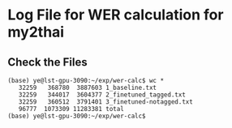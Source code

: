 # Log File for WER calculation for my2thai

## Check the Files

```
(base) ye@lst-gpu-3090:~/exp/wer-calc$ wc *
   32259   368780  3887603 1_baseline.txt
   32259   344017  3604377 2_finetuned_tagged.txt
   32259   360512  3791401 3_finetuned-notagged.txt
   96777  1073309 11283381 total
(base) ye@lst-gpu-3090:~/exp/wer-calc$
```

```

```

```

```

```

```

```

```

```

```

```

```

```

```

```

```

```

```

```

```

```

```

```

```

```

```

```

```

```

```

```

```

```

```

```

```

```

```

```

```

```

```

```

```

```

```

```

```

```

```

```

```

```

```

```

```

```

```

```

```

```

```

```

```

```

```

```

```

```

```

```

```

```

```

```

```

```

```

```

```

```

```

```

```

```

```

```

```

```

```

```

```

```

```

```

```

```

```

```

```

```

```

```

```

```

```

```

```

```

```
